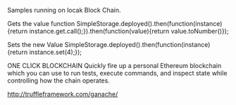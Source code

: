 
Samples running on locak Block Chain.

Gets the value function
SimpleStorage.deployed().then(function(instance){return instance.get.call();}).then(function(value){return value.toNumber()});

Sets the new Value 
SimpleStorage.deployed().then(function(instance){return instance.set(4);});


ONE CLICK BLOCKCHAIN
Quickly fire up a personal Ethereum blockchain which you can use to run tests, execute commands, and inspect state while controlling how the chain operates.

http://truffleframework.com/ganache/